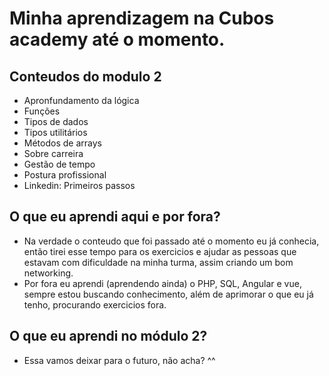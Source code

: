 

# Minha aprendizagem na Cubos academy até o momento.

## Conteudos do modulo 2

- Apronfundamento da lógica
- Funções
- Tipos de dados
- Tipos utilitários
- Métodos de arrays
- Sobre carreira
- Gestão de tempo
- Postura profissional
- Linkedin: Primeiros passos
## O que eu aprendi aqui e por fora?

- Na verdade o conteudo que foi passado até o momento eu já conhecia, então tirei esse tempo para os exercicios e ajudar as pessoas que estavam com dificuldade na minha turma, assim criando um bom networking.
- Por fora eu aprendi (aprendendo ainda) o PHP, SQL, Angular e vue, sempre estou buscando conhecimento, além de aprimorar o que eu já tenho, procurando exercicios fora.

## O que eu aprendi no módulo 2?

- Essa vamos deixar para o futuro, não acha? ^^



